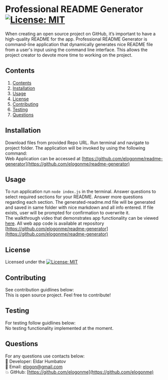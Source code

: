 # Professional README Generator  [![License: MIT](https://img.shields.io/badge/License-MIT-yellow.svg)](https://opensource.org/licenses/MIT)

  When creating an open source project on GitHub, it’s important to have a high-quality README for the app. Professional README Generator is command-line application that dynamically generates nice README file from a user's input using the command line interface. This allows the project creator to devote more time to working on the project.
  
## Contents

1. [Contents](#contents)
2. [Installation](#installation)
3. [Usage](#usage)
4. [License](#license)
5. [Contributing](#contributing)
6. [Testing](#testing)
7. [Questions](#questions)

## Installation

Download files from provided Repo URL. Run terminal and navigate to project folder. The application will be invoked by using the following command:  
Web Application can be accessed at [https://github.com/elogonme/readme-generator](https://github.com/elogonme/readme-generator)

## Usage

To run application run `node index.js` in the terminal. Answer questions to select required sections for your README. Answer more questions regarding each section. The generated-readme.md file will be generated and saved in same folder with nice markdown and all info entered. If file exists, user will be prompted for confirmation to overwrite it.  
The walkthrough video that demonstrates app functionality can be viewed [here](https://www.youtube.com/).
All web app code is available at repository [https://github.com/elogonme/readme-generator](https://github.com/elogonme/readme-generator)

## License

Licensed under the [![License: MIT](https://img.shields.io/badge/License-MIT-yellow.svg)](https://opensource.org/licenses/MIT)

## Contributing

See contribution guidlines below:  
This is open source project. Feel free to contribute!

## Testing

For testing follow guidlines below:  
No testing functionality implemented at the moment.

## Questions

For any questions use contacts below:  
        :construction_worker: Developer: Eldar Humbatov  
        :email: Email: elogon@gmail.com  
        :boom: GitHub: [https://github.com/elogonme](https://github.com/elogonme)
        